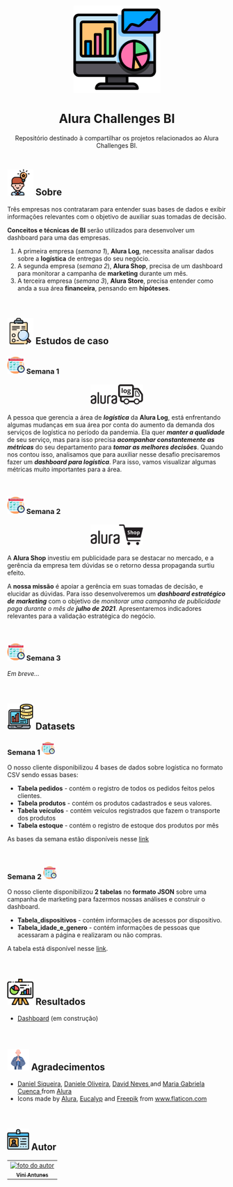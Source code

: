 <p align="center">
  <img src="images/analytics.png" float="center" width=200px/>
</p>

<h1 align="center"> Alura Challenges BI </h1>
<div align="center"> Repositório destinado à compartilhar os projetos relacionados ao Alura Challenges BI. </div>
<br>
<h2><img src="images/idea.png" width=60px/> Sobre </h2>
  <p> Três empresas nos contrataram para entender suas bases de dados e exibir informações relevantes com o objetivo de auxiliar suas tomadas de decisão. </p>

  <p> <b>Conceitos e técnicas de BI</b> serão utilizados para desenvolver um dashboard para uma das empresas. </p>
  <p>
    <ol>
      <li> A primeira empresa (<i>semana 1</i>), <b>Alura Log</b>, necessita analisar dados sobre a <b>logística</b> de entregas do seu negócio. </li>
      <li> A segunda empresa (<i>semana 2</i>), <b>Alura Shop</b>, precisa de um dashboard para monitorar a campanha de <b>marketing</b> durante um mês. </li>
      <li> A terceira empresa (<i>semana 3</i>), <b>Alura Store</b>, precisa entender como anda a sua área <b>financeira</b>, pensando em <b>hipóteses</b>. </li>
    </ol>
  </p>
<br>
<h2><img src="images/case-study.png" width=60px/> Estudos de caso </h2>

  <h3> <img src="images/timetable.png" width=40px/> Semana 1 </h3>
  
  <h4 align="center"> <img src="images/alura_log_preto.png" width=120px/> </h4>

  <p> A pessoa que gerencia a área de <i><b>logística</b></i> da <b>Alura Log</b>, está enfrentando algumas mudanças em sua área por conta do aumento da demanda dos serviços de logística no período da pandemia. Ela quer <i><b>manter a qualidade</b></i> de seu serviço, mas para isso precisa <i><b>acompanhar constantemente as métricas</b></i> do seu departamento para <i><b>tomar as melhores decisões</b></i>. Quando nos contou isso, analisamos que para auxiliar nesse desafio precisaremos fazer um <i><b>dashboard para logística</b></i>. Para isso, vamos visualizar algumas métricas muito importantes para a área. </p>
<br>

<h3><img src="images/timetable.png" width=40px/> Semana 2 </h3>

<h4 align="center"> <img src="images/alura_shop_preto.png" width=120px/> </h4>

  <p> A <b>Alura Shop</b> investiu em publicidade para se destacar no mercado, e a gerência da empresa tem dúvidas se o retorno dessa propaganda surtiu efeito. </p>
  <p> A <b>nossa missão</b> é apoiar a gerência em suas tomadas de decisão, e elucidar as dúvidas. Para isso desenvolveremos um <i><b>dashboard estratégico de marketing</b></i> com o objetivo de <i>monitorar uma campanha de publicidade paga durante o mês de <b>julho de 2021</b></i>. Apresentaremos indicadores relevantes para a validação estratégica do negócio. </p>
<br>
  <h3><img src="images/timetable.png" width=40px/> Semana 3 </h3>
  <p> <i>Em breve...</i> </p>
<br>
<h2><img src="images/datasets.png" width=60px/> Datasets </h2>
  <h3> Semana 1 <img src="images/timetable.png" width=30px/> </h3>
  <p> O nosso cliente disponibilizou 4 bases de dados sobre logística no formato CSV sendo essas bases: </p>
  <ul>
    <li> <b>Tabela pedidos</b> - contém o registro de todos os pedidos feitos pelos clientes. </li>
    <li> <b>Tabela produtos</b> - contém os produtos cadastrados e seus valores. </li>
    <li> <b>Tabela veículos</b> - contém veículos registrados que fazem o transporte dos produtos </li>
    <li> <b>Tabela estoque</b> - contém o registro de estoque dos produtos por mês </li>
  </ul>
  <p> As bases da semana estão disponíveis nesse <a href="https://drive.google.com/drive/folders/1saKsmnW4FvOw_MRG363pNEYFbFpGw5hf?usp=sharing" target="_blank">link</a> </p>
<br>
<h3> Semana 2 <img src="images/timetable.png" width=30px/> </h3>
<p> O nosso cliente disponibilizou <b>2 tabelas</b> no <b>formato JSON</b> sobre uma campanha de marketing para fazermos nossas análises e construir o dashboard. </p>
<ul>
  <li> <b>Tabela_dispositivos</b> - contém informações de acessos por dispositivo. </li>
  <li> <b>Tabela_idade_e_genero</b> - contém informações de pessoas que acessaram a página e realizaram ou não compras. </li>
</ul>
<p> A tabela está disponível nesse <a href="https://drive.google.com/drive/folders/11JDlvVgOh1nTMeLe0QNkXt6LuVw14phF?usp=sharing" target="_blank">link</a>. </p>
<br>
<h2><img src="images/results.png" width=60px/> Resultados </h2>
  <ul>
    <li> <a target="_blank" href="https://datastudio.google.com/s/nKXGqZEupM4" target="_blank"> Dashboard</a> (em construção) </li>
  </ul>
<br>
<h2><img src="https://raw.githubusercontent.com/ViniViniAntunes/Prevendo_Valor_de_Aluguel_em_SP/master/Previsao_valor_aluguel/images/agradecimentos.svg" width=50px/> Agradecimentos </h2>
  <div>
    <p>
      <ul>
        <adress>
          <li><a target="_blank" href="https://www.linkedin.com/in/daniel-p-siqueira-79b2001ba/" title="Daniel Siqueira"> Daniel Siqueira</a>, <a target="_blank" href="https://www.linkedin.com/in/danielle-oliveira-071550134/" title="Daniele Oliveira"> Daniele Oliveira</a>, <a target="_blank" href="https://www.linkedin.com/in/david-neves-04b543185/" title="David Neves"> David Neves </a> and <a target="_blank" href="https://www.linkedin.com/in/mariagcoliva/" title="Maria Gabriela Cuenca"> Maria Gabriela Cuenca </a> from <a target="_blank" href="https://www.alura.com.br/" title="Alura">Alura</a></li>
        </adress>
        <adress>
          <li>Icons made by <a target="_blank" href="https://www.alura.com.br" title="Alura">Alura</a>, <a target="_blank" href="https://www.flaticon.com/authors/eucalyp" title="Eucalyp">Eucalyp</a> and <a target="_blank" href="https://www.freepik.com" title="Freepik">Freepik</a> from <a target="_blank" href="https://www.flaticon.com/" title="Flaticon">www.flaticon.com</a></li>
        </adress>
      </ul>
    </p>
  </div>
<br>
<h2><img src="https://raw.githubusercontent.com/ViniViniAntunes/Prevendo_Valor_de_Aluguel_em_SP/master/Previsao_valor_aluguel/images/autor.svg" width=50px/> Autor </h2>
  <table>
    <tr>
      <td align="center"><a target="_blank" href="https://viniviniantunes.github.io/" target="_blank"><img src="https://avatars0.githubusercontent.com/u/57882903?s=460&u=caee8cc76060b036952e169feba0449f2d43519e&v=4" width="140px;" alt="foto do autor"/><br><sub><b>Vini Antunes</b></sub></a><br></td>
    <tr>
  </table>
